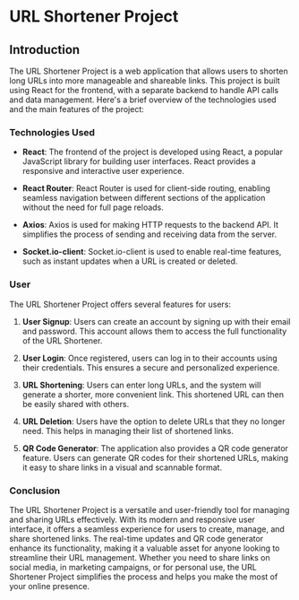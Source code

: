 # URL Shortener Project

## Introduction

The URL Shortener Project is a web application that allows users to shorten long URLs into more manageable and shareable links. This project is built using React for the frontend, with a separate backend to handle API calls and data management. Here's a brief overview of the technologies used and the main features of the project:

### Technologies Used

- **React**: The frontend of the project is developed using React, a popular JavaScript library for building user interfaces. React provides a responsive and interactive user experience.

- **React Router**: React Router is used for client-side routing, enabling seamless navigation between different sections of the application without the need for full page reloads.

- **Axios**: Axios is used for making HTTP requests to the backend API. It simplifies the process of sending and receiving data from the server.

- **Socket.io-client**: Socket.io-client is used to enable real-time features, such as instant updates when a URL is created or deleted.

### User

The URL Shortener Project offers several features for users:

1. **User Signup**: Users can create an account by signing up with their email and password. This account allows them to access the full functionality of the URL Shortener.

2. **User Login**: Once registered, users can log in to their accounts using their credentials. This ensures a secure and personalized experience.

3. **URL Shortening**: Users can enter long URLs, and the system will generate a shorter, more convenient link. This shortened URL can then be easily shared with others.

4. **URL Deletion**: Users have the option to delete URLs that they no longer need. This helps in managing their list of shortened links.

5. **QR Code Generator**: The application also provides a QR code generator feature. Users can generate QR codes for their shortened URLs, making it easy to share links in a visual and scannable format.

### Conclusion

The URL Shortener Project is a versatile and user-friendly tool for managing and sharing URLs effectively. With its modern and responsive user interface, it offers a seamless experience for users to create, manage, and share shortened links. The real-time updates and QR code generator enhance its functionality, making it a valuable asset for anyone looking to streamline their URL management. Whether you need to share links on social media, in marketing campaigns, or for personal use, the URL Shortener Project simplifies the process and helps you make the most of your online presence.
